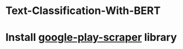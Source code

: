 # Text-Classification-With-BERT

# Install [google-play-scraper](https://pypi.org/project/google-play-scraper/) library 
